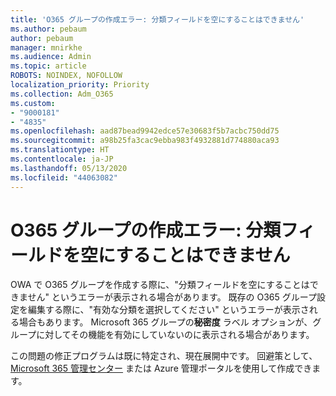 ```yaml
---
title: 'O365 グループの作成エラー: 分類フィールドを空にすることはできません'
ms.author: pebaum
author: pebaum
manager: mnirkhe
ms.audience: Admin
ms.topic: article
ROBOTS: NOINDEX, NOFOLLOW
localization_priority: Priority
ms.collection: Adm_O365
ms.custom:
- "9000181"
- "4835"
ms.openlocfilehash: aad87bead9942edce57e30683f5b7acbc750dd75
ms.sourcegitcommit: a98b25fa3cac9ebba983f4932881d774880aca93
ms.translationtype: HT
ms.contentlocale: ja-JP
ms.lasthandoff: 05/13/2020
ms.locfileid: "44063082"
---
```

# <a name="error-creating-o365-groups-the-classification-field-cant-be-empty"></a>O365 グループの作成エラー: 分類フィールドを空にすることはできません

OWA で O365 グループを作成する際に、"分類フィールドを空にすることはできません" というエラーが表示される場合があります。  既存の O365 グループ設定を編集する際に、"有効な分類を選択してください" というエラーが表示される場合もあります。   Microsoft 365 グループの**秘密度** ラベル オプションが、グループに対してその機能を有効にしていないのに表示される場合があります。

この問題の修正プログラムは既に特定され、現在展開中です。  回避策として、[Microsoft 365 管理センター](https://docs.microsoft.com/microsoft-365/admin/create-groups/create-groups?view=o365-worldwide) または Azure 管理ポータルを使用して作成できます。
